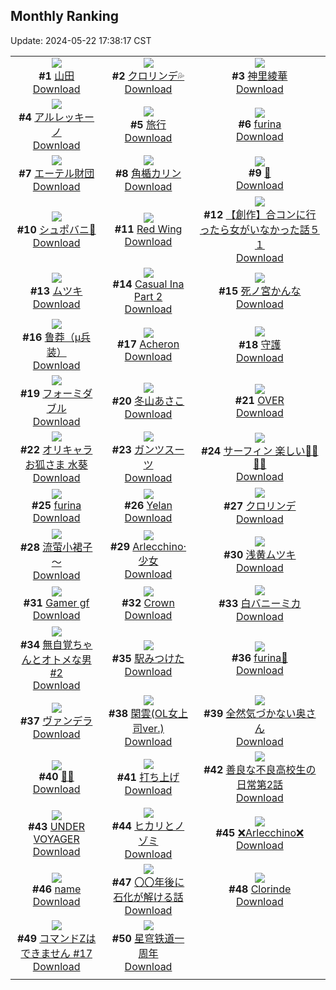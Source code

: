 ## Monthly Ranking
Update: 2024-05-22 17:38:17 CST

|      |      |      |
| :----: | :----: | :----: |
| ![](https://i.pixiv.re/c/240x480/img-master/img/2024/04/24/03/19/50/118109531_p0_master1200.jpg)<br>**#1** [山田](https://www.pixiv.net/artworks/118109531)<br>[Download](https://i.pixiv.re/img-original/img/2024/04/24/03/19/50/118109531_p0.jpg) | ![](https://i.pixiv.re/c/240x480/img-master/img/2024/04/24/00/00/24/118105111_p0_master1200.jpg)<br>**#2** [クロリンデ💦](https://www.pixiv.net/artworks/118105111)<br>[Download](https://i.pixiv.re/img-original/img/2024/04/24/00/00/24/118105111_p0.jpg) | ![](https://i.pixiv.re/c/240x480/img-master/img/2024/04/24/00/00/40/118105189_p0_master1200.jpg)<br>**#3** [神里綾華](https://www.pixiv.net/artworks/118105189)<br>[Download](https://i.pixiv.re/img-original/img/2024/04/24/00/00/40/118105189_p0.jpg) |
| ![](https://i.pixiv.re/c/240x480/img-master/img/2024/04/24/15/49/02/118118938_p0_master1200.jpg)<br>**#4** [アルレッキーノ](https://www.pixiv.net/artworks/118118938)<br>[Download](https://i.pixiv.re/img-original/img/2024/04/24/15/49/02/118118938_p0.png) | ![](https://i.pixiv.re/c/240x480/img-master/img/2024/04/29/20/52/05/118105153_p0_master1200.jpg)<br>**#5** [旅行](https://www.pixiv.net/artworks/118105153)<br>[Download](https://i.pixiv.re/img-original/img/2024/04/29/20/52/05/118105153_p0.jpg) | ![](https://i.pixiv.re/c/240x480/img-master/img/2024/04/24/08/18/13/118112882_p0_master1200.jpg)<br>**#6** [furina](https://www.pixiv.net/artworks/118112882)<br>[Download](https://i.pixiv.re/img-original/img/2024/04/24/08/18/13/118112882_p0.png) |
| ![](https://i.pixiv.re/c/240x480/img-master/img/2024/04/24/20/42/02/118125448_p0_master1200.jpg)<br>**#7** [エーテル財団](https://www.pixiv.net/artworks/118125448)<br>[Download](https://i.pixiv.re/img-original/img/2024/04/24/20/42/02/118125448_p0.jpg) | ![](https://i.pixiv.re/c/240x480/img-master/img/2024/04/23/18/20/21/118094805_p0_master1200.jpg)<br>**#8** [角楯カリン](https://www.pixiv.net/artworks/118094805)<br>[Download](https://i.pixiv.re/img-original/img/2024/04/23/18/20/21/118094805_p0.png) | ![](https://i.pixiv.re/c/240x480/img-master/img/2024/04/24/00/01/33/118105311_p0_master1200.jpg)<br>**#9** [🎵](https://www.pixiv.net/artworks/118105311)<br>[Download](https://i.pixiv.re/img-original/img/2024/04/24/00/01/33/118105311_p0.png) |
| ![](https://i.pixiv.re/c/240x480/img-master/img/2024/04/23/10/12/24/118087201_p0_master1200.jpg)<br>**#10** [シュポバニ💢](https://www.pixiv.net/artworks/118087201)<br>[Download](https://i.pixiv.re/img-original/img/2024/04/23/10/12/24/118087201_p0.jpg) | ![](https://i.pixiv.re/c/240x480/img-master/img/2024/04/24/13/53/41/118117285_p0_master1200.jpg)<br>**#11** [Red Wing](https://www.pixiv.net/artworks/118117285)<br>[Download](https://i.pixiv.re/img-original/img/2024/04/24/13/53/41/118117285_p0.png) | ![](https://i.pixiv.re/c/240x480/img-master/img/2024/04/26/00/46/14/118157652_p0_master1200.jpg)<br>**#12** [【創作】合コンに行ったら女がいなかった話５１](https://www.pixiv.net/artworks/118157652)<br>[Download](https://i.pixiv.re/img-original/img/2024/04/26/00/46/14/118157652_p0.png) |
| ![](https://i.pixiv.re/c/240x480/img-master/img/2024/04/24/16/46/41/118119965_p0_master1200.jpg)<br>**#13** [ムツキ](https://www.pixiv.net/artworks/118119965)<br>[Download](https://i.pixiv.re/img-original/img/2024/04/24/16/46/41/118119965_p0.jpg) | ![](https://i.pixiv.re/c/240x480/img-master/img/2024/04/24/06/04/56/118111245_p0_master1200.jpg)<br>**#14** [Casual Ina Part 2](https://www.pixiv.net/artworks/118111245)<br>[Download](https://i.pixiv.re/img-original/img/2024/04/24/06/04/56/118111245_p0.png) | ![](https://i.pixiv.re/c/240x480/img-master/img/2024/04/23/00/00/25/118078373_p0_master1200.jpg)<br>**#15** [死ノ宮かんな](https://www.pixiv.net/artworks/118078373)<br>[Download](https://i.pixiv.re/img-original/img/2024/04/23/00/00/25/118078373_p0.png) |
| ![](https://i.pixiv.re/c/240x480/img-master/img/2024/04/24/14/18/53/118117638_p0_master1200.jpg)<br>**#16** [鲁莽（μ兵装）](https://www.pixiv.net/artworks/118117638)<br>[Download](https://i.pixiv.re/img-original/img/2024/04/24/14/18/53/118117638_p0.png) | ![](https://i.pixiv.re/c/240x480/img-master/img/2024/04/24/20/23/12/118124939_p0_master1200.jpg)<br>**#17** [Acheron](https://www.pixiv.net/artworks/118124939)<br>[Download](https://i.pixiv.re/img-original/img/2024/04/24/20/23/12/118124939_p0.jpg) | ![](https://i.pixiv.re/c/240x480/img-master/img/2024/04/23/00/19/37/118079218_p0_master1200.jpg)<br>**#18** [守護](https://www.pixiv.net/artworks/118079218)<br>[Download](https://i.pixiv.re/img-original/img/2024/04/23/00/19/37/118079218_p0.png) |
| ![](https://i.pixiv.re/c/240x480/img-master/img/2024/04/24/15/00/05/118118210_p0_master1200.jpg)<br>**#19** [フォーミダブル](https://www.pixiv.net/artworks/118118210)<br>[Download](https://i.pixiv.re/img-original/img/2024/04/24/15/00/05/118118210_p0.jpg) | ![](https://i.pixiv.re/c/240x480/img-master/img/2024/04/23/10/00/01/118087049_p0_master1200.jpg)<br>**#20** [冬山あさこ](https://www.pixiv.net/artworks/118087049)<br>[Download](https://i.pixiv.re/img-original/img/2024/04/23/10/00/01/118087049_p0.png) | ![](https://i.pixiv.re/c/240x480/img-master/img/2024/04/22/00/00/06/118050711_p0_master1200.jpg)<br>**#21** [OVER](https://www.pixiv.net/artworks/118050711)<br>[Download](https://i.pixiv.re/img-original/img/2024/04/22/00/00/06/118050711_p0.png) |
| ![](https://i.pixiv.re/c/240x480/img-master/img/2024/04/24/19/10/49/118123084_p0_master1200.jpg)<br>**#22** [オリキャラお狐さま 水葵](https://www.pixiv.net/artworks/118123084)<br>[Download](https://i.pixiv.re/img-original/img/2024/04/24/19/10/49/118123084_p0.jpg) | ![](https://i.pixiv.re/c/240x480/img-master/img/2024/04/25/19/00/29/118148826_p0_master1200.jpg)<br>**#23** [ガンツスーツ](https://www.pixiv.net/artworks/118148826)<br>[Download](https://i.pixiv.re/img-original/img/2024/04/25/19/00/29/118148826_p0.jpg) | ![](https://i.pixiv.re/c/240x480/img-master/img/2024/04/22/00/13/34/118051565_p0_master1200.jpg)<br>**#24** [サーフィン 楽しい🏄‍♀️🏄‍♀️](https://www.pixiv.net/artworks/118051565)<br>[Download](https://i.pixiv.re/img-original/img/2024/04/22/00/13/34/118051565_p0.png) |
| ![](https://i.pixiv.re/c/240x480/img-master/img/2024/04/24/00/28/35/118106245_p0_master1200.jpg)<br>**#25** [furina](https://www.pixiv.net/artworks/118106245)<br>[Download](https://i.pixiv.re/img-original/img/2024/04/24/00/28/35/118106245_p0.png) | ![](https://i.pixiv.re/c/240x480/img-master/img/2024/04/24/02/56/45/118109247_p0_master1200.jpg)<br>**#26** [Yelan](https://www.pixiv.net/artworks/118109247)<br>[Download](https://i.pixiv.re/img-original/img/2024/04/24/02/56/45/118109247_p0.jpg) | ![](https://i.pixiv.re/c/240x480/img-master/img/2024/04/24/07/00/06/118111908_p0_master1200.jpg)<br>**#27** [クロリンデ](https://www.pixiv.net/artworks/118111908)<br>[Download](https://i.pixiv.re/img-original/img/2024/04/24/07/00/06/118111908_p0.jpg) |
| ![](https://i.pixiv.re/c/240x480/img-master/img/2024/04/25/14/00/06/118143641_p0_master1200.jpg)<br>**#28** [流萤小裙子～](https://www.pixiv.net/artworks/118143641)<br>[Download](https://i.pixiv.re/img-original/img/2024/04/25/14/00/06/118143641_p0.jpg) | ![](https://i.pixiv.re/c/240x480/img-master/img/2024/04/25/00/00/17/118131919_p0_master1200.jpg)<br>**#29** [Arlecchino·少女](https://www.pixiv.net/artworks/118131919)<br>[Download](https://i.pixiv.re/img-original/img/2024/04/25/00/00/17/118131919_p0.jpg) | ![](https://i.pixiv.re/c/240x480/img-master/img/2024/04/24/00/00/26/118105123_p0_master1200.jpg)<br>**#30** [浅黄ムツキ](https://www.pixiv.net/artworks/118105123)<br>[Download](https://i.pixiv.re/img-original/img/2024/04/24/00/00/26/118105123_p0.png) |
| ![](https://i.pixiv.re/c/240x480/img-master/img/2024/04/25/07/35/42/118138706_p0_master1200.jpg)<br>**#31** [Gamer gf](https://www.pixiv.net/artworks/118138706)<br>[Download](https://i.pixiv.re/img-original/img/2024/04/25/07/35/42/118138706_p0.jpg) | ![](https://i.pixiv.re/c/240x480/img-master/img/2024/04/26/00/54/35/118159358_p0_master1200.jpg)<br>**#32** [Crown](https://www.pixiv.net/artworks/118159358)<br>[Download](https://i.pixiv.re/img-original/img/2024/04/26/00/54/35/118159358_p0.jpg) | ![](https://i.pixiv.re/c/240x480/img-master/img/2024/04/26/00/32/17/118158803_p0_master1200.jpg)<br>**#33** [白バニーミカ](https://www.pixiv.net/artworks/118158803)<br>[Download](https://i.pixiv.re/img-original/img/2024/04/26/00/32/17/118158803_p0.jpg) |
| ![](https://i.pixiv.re/c/240x480/img-master/img/2024/04/23/09/03/33/118086417_p0_master1200.jpg)<br>**#34** [無自覚ちゃんとオトメな男 #2](https://www.pixiv.net/artworks/118086417)<br>[Download](https://i.pixiv.re/img-original/img/2024/04/23/09/03/33/118086417_p0.jpg) | ![](https://i.pixiv.re/c/240x480/img-master/img/2024/04/24/00/20/15/118106003_p0_master1200.jpg)<br>**#35** [駅みつけた](https://www.pixiv.net/artworks/118106003)<br>[Download](https://i.pixiv.re/img-original/img/2024/04/24/00/20/15/118106003_p0.jpg) | ![](https://i.pixiv.re/c/240x480/img-master/img/2024/04/24/20/05/49/118124489_p0_master1200.jpg)<br>**#36** [furina🌸](https://www.pixiv.net/artworks/118124489)<br>[Download](https://i.pixiv.re/img-original/img/2024/04/24/20/05/49/118124489_p0.png) |
| ![](https://i.pixiv.re/c/240x480/img-master/img/2024/04/23/16/42/04/118092816_p0_master1200.jpg)<br>**#37** [ヴァンデラ](https://www.pixiv.net/artworks/118092816)<br>[Download](https://i.pixiv.re/img-original/img/2024/04/23/16/42/04/118092816_p0.jpg) | ![](https://i.pixiv.re/c/240x480/img-master/img/2024/04/22/19/00/44/118068954_p0_master1200.jpg)<br>**#38** [閑雲(OL女上司ver.)](https://www.pixiv.net/artworks/118068954)<br>[Download](https://i.pixiv.re/img-original/img/2024/04/22/19/00/44/118068954_p0.png) | ![](https://i.pixiv.re/c/240x480/img-master/img/2024/04/24/00/02/19/118105369_p0_master1200.jpg)<br>**#39** [全然気づかない奥さん](https://www.pixiv.net/artworks/118105369)<br>[Download](https://i.pixiv.re/img-original/img/2024/04/24/00/02/19/118105369_p0.jpg) |
| ![](https://i.pixiv.re/c/240x480/img-master/img/2024/04/26/00/25/44/118158582_p0_master1200.jpg)<br>**#40** [💛🤍](https://www.pixiv.net/artworks/118158582)<br>[Download](https://i.pixiv.re/img-original/img/2024/04/26/00/25/44/118158582_p0.jpg) | ![](https://i.pixiv.re/c/240x480/img-master/img/2024/04/22/17/26/34/118066752_p0_master1200.jpg)<br>**#41** [打ち上げ](https://www.pixiv.net/artworks/118066752)<br>[Download](https://i.pixiv.re/img-original/img/2024/04/22/17/26/34/118066752_p0.png) | ![](https://i.pixiv.re/c/240x480/img-master/img/2024/04/24/00/02/22/118105373_p0_master1200.jpg)<br>**#42** [善良な不良高校生の日常第2話](https://www.pixiv.net/artworks/118105373)<br>[Download](https://i.pixiv.re/img-original/img/2024/04/24/00/02/22/118105373_p0.jpg) |
| ![](https://i.pixiv.re/c/240x480/img-master/img/2024/04/26/00/00/27/118157601_p0_master1200.jpg)<br>**#43** [UNDER VOYAGER](https://www.pixiv.net/artworks/118157601)<br>[Download](https://i.pixiv.re/img-original/img/2024/04/26/00/00/27/118157601_p0.png) | ![](https://i.pixiv.re/c/240x480/img-master/img/2024/04/22/10/30/02/118060531_p0_master1200.jpg)<br>**#44** [ヒカリとノゾミ](https://www.pixiv.net/artworks/118060531)<br>[Download](https://i.pixiv.re/img-original/img/2024/04/22/10/30/02/118060531_p0.png) | ![](https://i.pixiv.re/c/240x480/img-master/img/2024/04/24/12/21/37/118115998_p0_master1200.jpg)<br>**#45** [❌Arlecchino❌](https://www.pixiv.net/artworks/118115998)<br>[Download](https://i.pixiv.re/img-original/img/2024/04/24/12/21/37/118115998_p0.jpg) |
| ![](https://i.pixiv.re/c/240x480/img-master/img/2024/04/25/14/00/07/118143642_p0_master1200.jpg)<br>**#46** [name](https://www.pixiv.net/artworks/118143642)<br>[Download](https://i.pixiv.re/img-original/img/2024/04/25/14/00/07/118143642_p0.png) | ![](https://i.pixiv.re/c/240x480/img-master/img/2024/04/24/19/00/58/118122852_p0_master1200.jpg)<br>**#47** [〇〇年後に石化が解ける話](https://www.pixiv.net/artworks/118122852)<br>[Download](https://i.pixiv.re/img-original/img/2024/04/24/19/00/58/118122852_p0.png) | ![](https://i.pixiv.re/c/240x480/img-master/img/2024/04/23/23/11/46/118103445_p0_master1200.jpg)<br>**#48** [Clorinde](https://www.pixiv.net/artworks/118103445)<br>[Download](https://i.pixiv.re/img-original/img/2024/04/23/23/11/46/118103445_p0.png) |
| ![](https://i.pixiv.re/c/240x480/img-master/img/2024/04/24/20/00/30/118124327_p0_master1200.jpg)<br>**#49** [コマンドZはできません #17](https://www.pixiv.net/artworks/118124327)<br>[Download](https://i.pixiv.re/img-original/img/2024/04/24/20/00/30/118124327_p0.jpg) | ![](https://i.pixiv.re/c/240x480/img-master/img/2024/04/24/21/07/26/118126256_p0_master1200.jpg)<br>**#50** [星穹铁道一周年](https://www.pixiv.net/artworks/118126256)<br>[Download](https://i.pixiv.re/img-original/img/2024/04/24/21/07/26/118126256_p0.jpg) |
|      |
